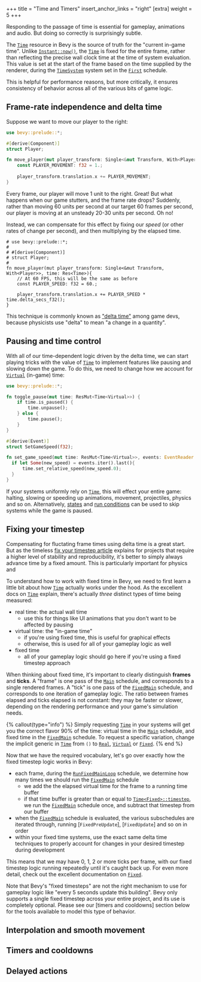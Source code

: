 +++
title = "Time and Timers"
insert_anchor_links = "right"
[extra]
weight = 5
+++

Responding to the passage of time is essential for gameplay, animations and audio.
But doing so correctly is surprisingly subtle.

The [`Time`] resource in Bevy is the source of truth
for the "current in-game time".
Unlike [`Instant::now()`], the [`Time`] is fixed for the entire frame,
rather than reflecting the precise wall clock time at the time of system evaluation.
This value is set at the start of the frame based on the time supplied by the renderer,
during the [`TimeSystem`] system set in the [`First`] schedule.

This is helpful for performance reasons, but more critically,
it ensures consistency of behavior across all of the various bits of game logic.

[`Time`]: https://docs.rs/bevy/latest/bevy/prelude/struct.Time.html
[`Instant::now()`]: https://doc.rust-lang.org/std/time/struct.Instant.html#method.now
[`TimeSystem`]: https://docs.rs/bevy/latest/bevy/time/struct.TimeSystem.html
[`First`]: https://docs.rs/bevy/latest/bevy/app/struct.First.html

## Frame-rate independence and delta time

Suppose we want to move our player to the right:

```rust
use bevy::prelude::*;

#[derive(Component)]
struct Player;

fn move_player(mut player_transform: Single<&mut Transform, With<Player>>){
    const PLAYER_MOVEMENT: f32 = 1.;
    
    player_transform.translation.x += PLAYER_MOVEMENT;
}
```

Every frame, our player will move 1 unit to the right. Great!
But what happens when our game stutters, and the frame rate drops?
Suddenly, rather than moving 60 units per second at our target 60 frames per second,
our player is moving at an unsteady 20-30 units per second. Oh no!

Instead, we can compensate for this effect by fixing our *speed* (or other rates of change per second),
and then multiplying by the elapsed time.

```rust, hide_lines=1-4
# use bevy::prelude::*;
# 
# #[derive(Component)]
# struct Player;
#
fn move_player(mut player_transform: Single<&mut Transform, With<Player>>, time: Res<Time>){
    // At 60 FPS, this will be the same as before
    const PLAYER_SPEED: f32 = 60.;
    
    player_transform.translation.x += PLAYER_SPEED * time.delta_secs_f32();
}
```

This technique is commonly known as ["delta time"] among game devs, because physicists use "delta" to mean "a change in a quantity".

["delta time"]: https://en.wikipedia.org/wiki/Delta_timing

## Pausing and time control

With all of our time-dependent logic driven by the delta time,
we can start playing tricks with the value of [`Time`] to implement features like pausing and slowing down the game.
To do this, we need to change how we account for [`Virtual`] (in-game) time:

```rust
use bevy::prelude::*;

fn toggle_pause(mut time: ResMut<Time<Virtual>>) {
    if time.is_paused() {
        time.unpause();
    } else {
        time.pause();
    }
}

#[derive(Event)]
struct SetGameSpeed(f32);

fn set_game_speed(mut time: ResMut<Time<Virtual>>, events: EventReader::<SetGameSpeed>){
  if let Some(new_speed) = events.iter().last(){
      time.set_relative_speed(new_speed.0);
  }
}
```

If your systems uniformly rely on [`Time`], this will effect your entire game:
halting, slowing or speeding up animations, movement, projectiles, physics and so on.
Alternatively, [states] and [run conditions] can be used to skip systems while the game is paused.

[states]: ../control-flow/states.md
[run conditions]: ../control-flow/run-conditions.md

## Fixing your timestep

Compensating for fluctating frame times using delta time is a great start.
But as the timeless [fix your timestep article] explains for projects that require a higher level of stability and reproducibility,
it's better to simply always advance time by a fixed amount.
This is particularly important for physics and

To understand how to work with fixed time in Bevy, we need to first learn a little bit about how [`Time`] actually works under the hood.
As the excellent docs on [`Time`] explain, there's actually *three* distinct types of time being measured:

- real time: the actual wall time
  - use this for things like UI animations that you don't want to be affected by pausing
- virtual time: the "in-game time"
  - if you're using fixed time, this is useful for graphical effects
  - otherwise, this is used for all of your gameplay logic as well
- fixed time
  - all of your gameplay logic should go here if you're using a fixed timestep approach

When thinking about fixed time, it's important to clearly distinguish **frames** and **ticks**.
A "frame" is one pass of the [`Main`] schedule, and corresponds to a single rendered frames.
A "tick" is one pass of the [`FixedMain`] schedule, and corresponds to one iteration of gameplay logic.
The ratio between frames elapsed and ticks elapsed is not constant: they may be faster or slower, depending
on the rendering performance and your game's simulation needs.

{% callout(type="info") %}
Simply requesting [`Time`] in your systems will get you the correct flavor 90% of the time: virtual time in the [`Main`] schedule,
and fixed time in the [`FixedMain`] schedule.
To request a specific variation, change the implicit generic in [`Time`] from `()`
to [`Real`], [`Virtual`] or [`Fixed`].
{% end %}

Now that we have the required vocabulary, let's go over exactly how the fixed timestep logic works in Bevy:

- each frame, during the [`RunFixedMainLoop`] schedule, we determine how many times we should run the [`FixedMain`] schedule
  - we add the the elapsed virtual time for the frame to a running time buffer
  - if that time buffer is greater than or equal to [`Time<Fixed>::timestep`], we run the [`FixedMain`] schedule once, and subtract that timestep from our buffer
- when the [`FixedMain`] schedule is evaluated, the various subschedules are iterated through, running [`FixedPreUpdate`], [`FixedUpdate`] and so on in order
- within your fixed time systems, use the exact same delta time techniques to properly account for changes in your desired timestep during development

This means that we may have 0, 1, 2 or more ticks per frame,
with our fixed timestep logic running repeatedly until it's caught back up.
For even more detail, check out the excellent documentation on [`Fixed`].

Note that Bevy's "fixed timesteps" are not the right mechanism to use for gameplay logic like "every 5 seconds update this building".
Bevy only supports a single fixed timestep across your entire project, and its use is completely optional.
Please see our [timers and cooldowns] section below for the tools available to model this type of behavior.

[`Time<Fixed>::timestep`]: https://docs.rs/bevy/latest/bevy/prelude/struct.Time.html#method.timestep
[`Main`]: https://docs.rs/bevy/latest/bevy/app/struct.Main.html
[`FixedMain`]: https://docs.rs/bevy/latest/bevy/app/struct.FixedMain.html
[`Real`]: https://docs.rs/bevy/latest/bevy/prelude/struct.Real.html
[`Virtual`]: https://docs.rs/bevy/latest/bevy/prelude/struct.Virtual.html
[`Fixed`]: https://docs.rs/bevy/latest/bevy/prelude/struct.Fixed.html
[fix your timestep article]: https://gafferongames.com/post/fix_your_timestep/
[`RunFixedMainLoop`]: https://dev-docs.bevy.org/bevy/app/struct.RunFixedMainLoop.html

## Interpolation and smooth movement

## Timers and cooldowns

## Delayed actions
